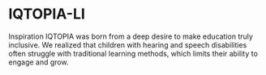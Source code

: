 # IQTOPIA-LI
Inspiration IQTOPIA was born from a deep desire to make education truly inclusive. We realized that children with hearing and speech disabilities often struggle with traditional learning methods, which limits their ability to engage and grow.
